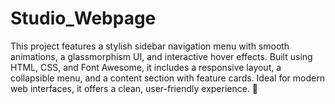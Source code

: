 # Studio_Webpage
This project features a stylish sidebar navigation menu with smooth animations, a glassmorphism UI, and interactive hover effects. Built using HTML, CSS, and Font Awesome, it includes a responsive layout, a collapsible menu, and a content section with feature cards. Ideal for modern web interfaces, it offers a clean, user-friendly experience. 🚀
